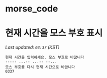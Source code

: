 # morse_code
# 현재 시간을 모스 부호 표시
<!-- MORSE_TIME_START -->
_Last updated: `03:37` (KST)_

```
현재 시간을 입력하세요. 모스 부호로 바꿉니다
----- ...-- ...-- --...
모스 부호를 다시 현재 시간으로 바꿉니다
0337
```
<!-- MORSE_TIME_END -->
